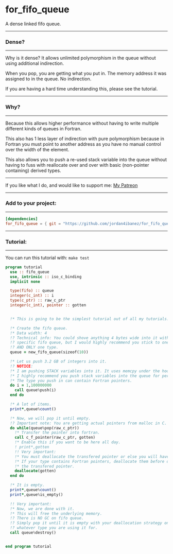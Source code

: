 # for_fifo_queue
A dense linked fifo queue.

-----

### Dense?

-----

Why is it dense? It allows unlimited polymorphism in the queue without using additional indirection.

When you pop, you are getting what you put in. The memory address it was assigned to in the queue. No indirection.

If you are having a hard time understanding this, please see the tutorial.

-----

### Why?

-----

Because this allows higher performance without having to write multiple different kinds of queues in Fortran.

This also has 1 less layer of indirection with pure polymorphism because in Fortran you must point to another address as you have no manual control over the width of the element.

This also allows you to push a re-used stack variable into the queue without having to fuss with reallocate over and over with basic (non-pointer containing) derived types.

-----

If you like what I do, and would like to support me: [My Patreon](https://www.patreon.com/jordan4ibanez)

-----

### Add to your project:

-----

```toml
[dependencies]
for_fifo_queue = { git = "https://github.com/jordan4ibanez/for_fifo_queue" }
```

-----

### Tutorial:

-----

You can run this tutorial with: ``make test``

```fortran
program tutorial
  use :: fifo_queue
  use, intrinsic :: iso_c_binding
  implicit none

  type(fifo) :: queue
  integer(c_int) :: i
  type(c_ptr) :: raw_c_ptr
  integer(c_int), pointer :: gotten


  !* This is going to be the simplest tutorial out of all my tutorials.

  !* Create the fifo queue.
  !* Data width: 4
  !? Technical info: You could shove anything 4 bytes wide into it with this
  !? specific fifo queue, but I would highly recommend you stick to one type
  !? AND ONLY one type.
  queue = new_fifo_queue(sizeof(10))

  !* Let us push 3.2 GB of integers into it.
  !? NOTICE:
  !* I am pushing STACK variables into it. It uses memcpy under the hood.
  !* I highly recommend you push stack variables into the queue for performance.
  !* The type you push in can contain Fortran pointers.
  do i = 1,100000000
    call queue%push(i)
  end do

  !* A lot of items.
  print*,queue%count()

  !* Now, we will pop it until empty.
  !? Important note: You are getting actual pointers from malloc in C.
  do while(queue%pop(raw_c_ptr))
    !* Transfer the pointer into fortran.
    call c_f_pointer(raw_c_ptr, gotten)
    !* Enable this if you want to be here all day.
    ! print*,gotten
    !! Very important:
    !* You must deallocate the transfered pointer or else you will have a memory leak.
    !* If your type contains Fortran pointers, deallocate them before deallocating
    !* the transfered pointer.
    deallocate(gotten)
  end do

  !* It is empty.
  print*,queue%count()
  print*,queue%is_empty()

  !! Very important:
  !* Now, we are done with it.
  !* This will free the underlying memory.
  !? There is NO GC on fifo queue.
  !? Simply pop it until it is empty with your deallocation strategy on
  !? whatever type you are using it for.
  call queue%destroy()


end program tutorial
```


